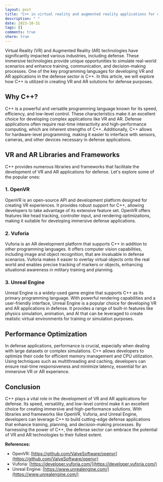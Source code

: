 ```yaml
---
layout: post
title: "C++ in virtual reality and augmented reality applications for defense"
description: " "
date: 2023-10-31
tags: []
comments: true
share: true
---
```


Virtual Reality (VR) and Augmented Reality (AR) technologies have significantly impacted various industries, including defense. These immersive technologies provide unique opportunities to simulate real-world scenarios and enhance training, communication, and decision-making processes. One of the key programming languages for developing VR and AR applications in the defense sector is C++. In this article, we will explore how C++ is utilized in creating VR and AR solutions for defense purposes.

## Why C++?

C++ is a powerful and versatile programming language known for its speed, efficiency, and low-level control. These characteristics make it an excellent choice for developing complex applications like VR and AR. Defense applications often require real-time interactivity and high-performance computing, which are inherent strengths of C++. Additionally, C++ allows for hardware-level programming, making it easier to interface with sensors, cameras, and other devices necessary in defense applications.

## VR and AR Libraries and Frameworks

C++ provides numerous libraries and frameworks that facilitate the development of VR and AR applications for defense. Let's explore some of the popular ones:

### 1. OpenVR

OpenVR is an open-source API and development platform designed for creating VR experiences. It provides robust support for C++, allowing developers to take advantage of its extensive feature set. OpenVR offers features like head tracking, controller input, and rendering optimizations, making it suitable for developing immersive defense applications.

### 2. Vuforia

Vuforia is an AR development platform that supports C++ in addition to other programming languages. It offers computer vision capabilities, including image and object recognition, that are invaluable in defense scenarios. Vuforia makes it easier to overlay virtual objects onto the real world and enables precise tracking of markers or objects, enhancing situational awareness in military training and planning.

### 3. Unreal Engine

Unreal Engine is a widely-used game engine that supports C++ as its primary programming language. With powerful rendering capabilities and a user-friendly interface, Unreal Engine is a popular choice for developing VR and AR applications in defense. It provides a range of built-in features like physics simulation, animation, and AI that can be leveraged to create realistic virtual environments for training or simulation purposes.

## Performance Optimization

In defense applications, performance is crucial, especially when dealing with large datasets or complex simulations. C++ allows developers to optimize their code for efficient memory management and CPU utilization. Using techniques such as multithreading and caching, developers can ensure real-time responsiveness and minimize latency, essential for an immersive VR or AR experience.

## Conclusion

C++ plays a vital role in the development of VR and AR applications for defense. Its speed, versatility, and low-level control make it an excellent choice for creating immersive and high-performance solutions. With libraries and frameworks like OpenVR, Vuforia, and Unreal Engine, developers can leverage C++ to build cutting-edge defense applications that enhance training, planning, and decision-making processes. By harnessing the power of C++, the defense sector can embrace the potential of VR and AR technologies to their fullest extent.

**References:**

- OpenVR: [https://github.com/ValveSoftware/openvr](https://github.com/ValveSoftware/openvr)
- Vuforia: [https://developer.vuforia.com/](https://developer.vuforia.com/)
- Unreal Engine: [https://www.unrealengine.com/](https://www.unrealengine.com/)